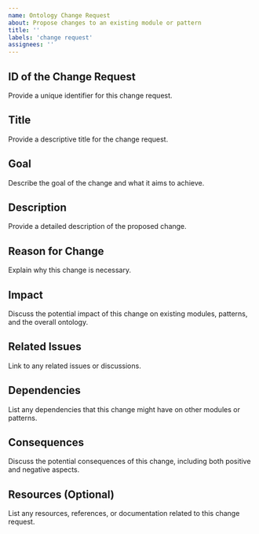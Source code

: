```yaml
---
name: Ontology Change Request
about: Propose changes to an existing module or pattern
title: ''
labels: 'change request'
assignees: ''
---
```


## ID of the Change Request
Provide a unique identifier for this change request.

## Title
Provide a descriptive title for the change request.

## Goal
Describe the goal of the change and what it aims to achieve.

## Description
Provide a detailed description of the proposed change.

## Reason for Change
Explain why this change is necessary.

## Impact
Discuss the potential impact of this change on existing modules, patterns, and the overall ontology.

## Related Issues
Link to any related issues or discussions.

## Dependencies
List any dependencies that this change might have on other modules or patterns.

## Consequences
Discuss the potential consequences of this change, including both positive and negative aspects.

## Resources (Optional)
List any resources, references, or documentation related to this change request.